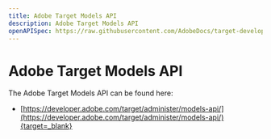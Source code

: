 ```yaml
---
title: Adobe Target Models API
description: Adobe Target Models API
openAPISpec: https://raw.githubusercontent.com/AdobeDocs/target-developers/main/src/models-api.json 
---
```


# Adobe Target Models API

The Adobe Target Models API can be found here:

* [https://developer.adobe.com/target/administer/models-api/](https://developer.adobe.com/target/administer/models-api/){target=_blank}
